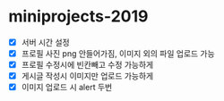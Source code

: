 # miniprojects-2019

- [x] 서버 시간 설정
- [x] 프로필 사진 png 안들어가짐, 이미지 외의 파일 업로드 가능
- [x] 프로필 수정시에 빈칸빼고 수정 가능하게
- [x] 게시글 작성시 이미지만 업로드 가능하게
- [x] 이미지 업로드 시 alert 두번
